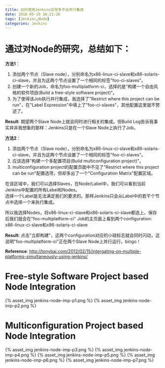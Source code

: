```yaml
---
title: 如何使用Jenkins实现多平台并行集成
date: 2016-05-10 16:21:26
tags: [Jenkins,Node]
categories: Jenkins
---
```



# **通过对Node的研究，总结如下**：  

**方法1**：  
1. 添加两个节点（Slave node），分别命名为x86-linux-ci-slave和x86-solaris-ci-slave，并且为这两个节点设置了一个相同的标签"foo-ci-slaves"。  
2. 创建一个新的Job，命名为foo-multiplatform-ci，选择的是"构建一个自由风格的软件项目(Build a free-style software project)"。  
3. 为了使得该Job执行并行集成，我选择了"Restrict where this project can be run"，在"Label Expression"中填上了"foo-ci-slaves"，其他配置这里就不赘述了。  

**Result**: 期望两个Slave Node上就会同时进行相关的集成。但Build Log告诉我事实并非我想象的那样：Jenkins只是在一个Slave Node上执行了Job。  
<!--more-->
**方法2**：  
1. 添加两个节点（Slave node），分别命名为x86-linux-ci-slave和x86-solaris-ci-slave，并且为这两个节点设置了一个相同的标签"foo-ci-slaves"。  
2. 应该选择"构建一个多配置项目(Build multiconfiguration project)"。  
3. multiconfiguration project的配置页面中不见了"Restrict where this project can be run"配置选项，但却多出了一个"Configuration Matrix"配置区域。  

在该区域中，我们可以选择Slaves，在Node/Label中，我们可以看到当前Jenkins中配置的所有Label和Nodes。  
选择一个Label是无法满足我们的要求的，那样Jenkins只会从Label中的若干个节点中选择一个来执行集成。  

所以我选择Nodes，将x86-linux-ci-slave和x86-solaris-ci-slave都选上，保存后我们就会在"foo-multiplatform-ci" Job的主页面上看到两个configuration: x86-linux-ci-slave和x86-solaris-ci-slave  

**Result**: 点击"立即构建"，这两个configuration对应的小球标志就会同时闪动，这说明"foo-multiplatform-ci"正在两个Slave  Node上并行运行，bingo！


**Reference**: <http://tonybai.com/2012/02/15/intergating-on-multiple-platforms-simultaneously-using-jenkins/>


# Free-style Software Project based Node Integration
{% asset_img jenkins-node-imp-p1.png %}
{% asset_img jenkins-node-imp-p2.png %}

# Multiconfiguration Project based Node Integration
{% asset_img jenkins-node-imp-p3.png %}
{% asset_img jenkins-node-imp-p4.png %}
{% asset_img jenkins-node-imp-p5.png %}
{% asset_img jenkins-node-imp-p6.png %}
{% asset_img jenkins-node-imp-p7.png %}


